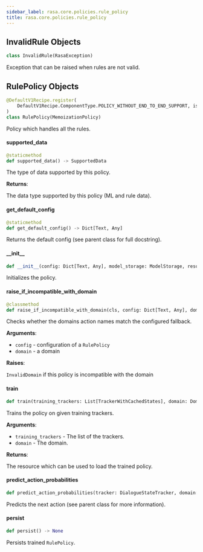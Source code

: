 ```yaml
---
sidebar_label: rasa.core.policies.rule_policy
title: rasa.core.policies.rule_policy
---
```

## InvalidRule Objects

```python
class InvalidRule(RasaException)
```

Exception that can be raised when rules are not valid.

## RulePolicy Objects

```python
@DefaultV1Recipe.register(
    DefaultV1Recipe.ComponentType.POLICY_WITHOUT_END_TO_END_SUPPORT, is_trainable=True
)
class RulePolicy(MemoizationPolicy)
```

Policy which handles all the rules.

#### supported\_data

```python
@staticmethod
def supported_data() -> SupportedData
```

The type of data supported by this policy.

**Returns**:

  The data type supported by this policy (ML and rule data).

#### get\_default\_config

```python
@staticmethod
def get_default_config() -> Dict[Text, Any]
```

Returns the default config (see parent class for full docstring).

#### \_\_init\_\_

```python
def __init__(config: Dict[Text, Any], model_storage: ModelStorage, resource: Resource, execution_context: ExecutionContext, featurizer: Optional[TrackerFeaturizer] = None, lookup: Optional[Dict] = None) -> None
```

Initializes the policy.

#### raise\_if\_incompatible\_with\_domain

```python
@classmethod
def raise_if_incompatible_with_domain(cls, config: Dict[Text, Any], domain: Domain) -> None
```

Checks whether the domains action names match the configured fallback.

**Arguments**:

- `config` - configuration of a `RulePolicy`
- `domain` - a domain

**Raises**:

  `InvalidDomain` if this policy is incompatible with the domain

#### train

```python
def train(training_trackers: List[TrackerWithCachedStates], domain: Domain, **kwargs: Any, ,) -> Resource
```

Trains the policy on given training trackers.

**Arguments**:

- `training_trackers` - The list of the trackers.
- `domain` - The domain.
  

**Returns**:

  The resource which can be used to load the trained policy.

#### predict\_action\_probabilities

```python
def predict_action_probabilities(tracker: DialogueStateTracker, domain: Domain, rule_only_data: Optional[Dict[Text, Any]] = None, **kwargs: Any, ,) -> PolicyPrediction
```

Predicts the next action (see parent class for more information).

#### persist

```python
def persist() -> None
```

Persists trained `RulePolicy`.


